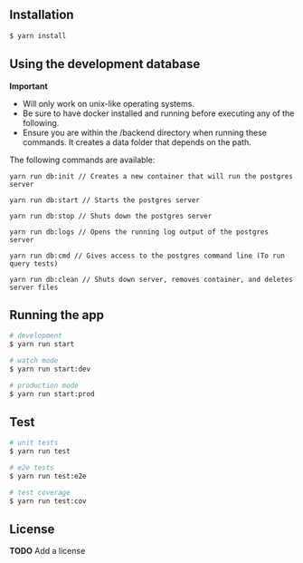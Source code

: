 ## Installation

```bash
$ yarn install
```

## Using the development database

**Important**

- Will only work on unix-like operating systems.
- Be sure to have docker installed and running before executing any of the following.
- Ensure you are within the /backend directory when running these commands. It creates a data folder that depends on the path.

The following commands are available:

```
yarn run db:init // Creates a new container that will run the postgres server

yarn run db:start // Starts the postgres server

yarn run db:stop // Shuts down the postgres server

yarn run db:logs // Opens the running log output of the postgres server

yarn run db:cmd // Gives access to the postgres command line (To run query tests)

yarn run db:clean // Shuts down server, removes container, and deletes server files
```

## Running the app

```bash
# development
$ yarn run start

# watch mode
$ yarn run start:dev

# production mode
$ yarn run start:prod
```

## Test

```bash
# unit tests
$ yarn run test

# e2e tests
$ yarn run test:e2e

# test coverage
$ yarn run test:cov
```

## License

**TODO** Add a license
